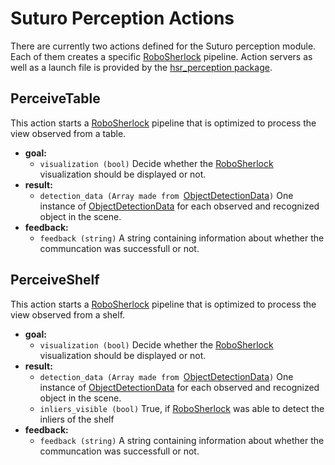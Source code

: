 # Suturo Perception Actions

There are currently two actions defined for the Suturo perception module. Each of them creates a specific [RoboSherlock](https://github.com/Suturo1819/robosherlock) pipeline. Action servers as well as a launch file is provided by the [hsr_perception package](https://github.com/Suturo1819/hsr_perception).

## PerceiveTable
This action starts a [RoboSherlock](https://github.com/Suturo1819/robosherlock) pipeline that is optimized to process the view observed from a table.

* **goal:** 
  * `visualization (bool)` Decide whether the [RoboSherlock](https://github.com/Suturo1819/robosherlock) visualization should  be displayed or not.
* **result:**
  * `detection_data (Array made from `[ObjectDetectionData](https://github.com/Suturo1819/suturo_msgs/blob/master/suturo_perception_msgs/msg/ObjectDetectionData.msg)`)` One instance of [ObjectDetectionData](https://github.com/Suturo1819/suturo_msgs/blob/master/suturo_perception_msgs/msg/ObjectDetectionData.msg) for each observed and recognized object in the scene. 
* **feedback:**
  * `feedback (string)` A string containing information about whether the communcation was successfull or not.

## PerceiveShelf
This action starts a [RoboSherlock](https://github.com/Suturo1819/robosherlock) pipeline that is optimized to process the view observed from a shelf.

* **goal:** 
  * `visualization (bool)` Decide whether the [RoboSherlock](https://github.com/Suturo1819/robosherlock) visualization should  be displayed or not.
* **result:**
  * `detection_data (Array made from `[ObjectDetectionData](https://github.com/Suturo1819/suturo_msgs/blob/master/suturo_perception_msgs/msg/ObjectDetectionData.msg)`)` One instance of [ObjectDetectionData](https://github.com/Suturo1819/suturo_msgs/blob/master/suturo_perception_msgs/msg/ObjectDetectionData.msg) for each observed and recognized object in the scene. 
  * `inliers_visible (bool)` True, if [RoboSherlock](https://github.com/Suturo1819/robosherlock) was able to detect the inliers of the shelf
* **feedback:**
  * `feedback (string)` A string containing information about whether the communcation was successfull or not.
